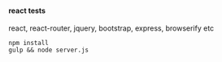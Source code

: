 #### react tests
react, react-router, jquery, bootstrap, express, browserify etc

```
npm install
gulp && node server.js 
```

